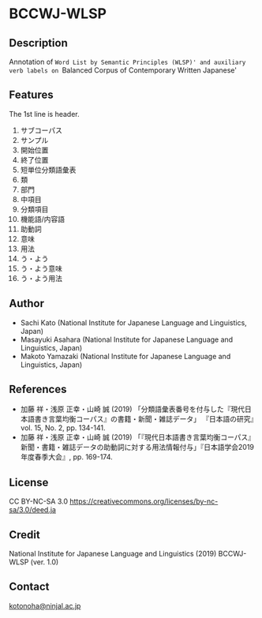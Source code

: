 # BCCWJ-WLSP

## Description
Annotation of `Word List by Semantic Principles (WLSP)' and auxiliary verb labels on `Balanced Corpus of Contemporary Written Japanese'

## Features
The 1st line is header.

1. サブコーパス 
1. サンプル
1. 開始位置
1. 終了位置
1. 短単位分類語彙表
1. 類
1. 部門
1. 中項目
1. 分類項目
1. 機能語/内容語
1. 助動詞
1. 意味
1. 用法
1. う・よう
1. う・よう意味
1. う・よう用法


## Author
- Sachi Kato (National Institute for Japanese Language and Linguistics, Japan)
- Masayuki Asahara (National Institute for Japanese Language and Linguistics, Japan)
- Makoto Yamazaki (National Institute for Japanese Language and Linguistics, Japan)

## References
- 加藤 祥・浅原 正幸・山崎 誠 (2019) 「分類語彙表番号を付与した『現代日本語書き言葉均衡コーパス』の書籍・新聞・雑誌データ」 『日本語の研究』 vol. 15, No. 2, pp. 134-141.
- 加藤 祥・浅原 正幸・山崎 誠 (2019) 「『現代日本語書き言葉均衡コーパス』新聞・書籍・雑誌データの助動詞に対する用法情報付与」『日本語学会2019年度春季大会』, pp. 169-174.

## License
CC BY-NC-SA 3.0 https://creativecommons.org/licenses/by-nc-sa/3.0/deed.ja

## Credit
National Institute for Japanese Language and Linguistics (2019) BCCWJ-WLSP (ver. 1.0)

## Contact
kotonoha@ninjal.ac.jp
